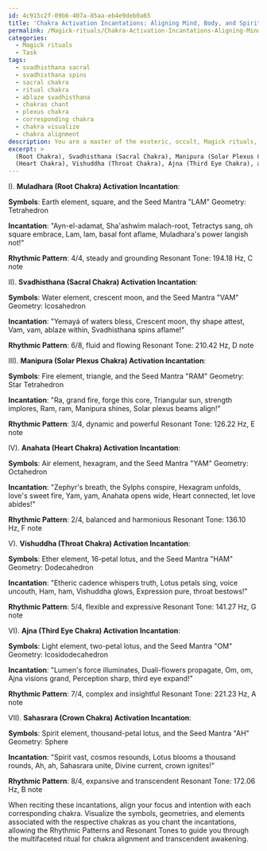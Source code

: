 ```yaml
---
id: 4c915c2f-09b6-407a-85aa-eb4e9deb0a65
title: 'Chakra Activation Incantations: Aligning Mind, Body, and Spirit'
permalink: /Magick-rituals/Chakra-Activation-Incantations-Aligning-Mind-Body-and-Spirit/
categories:
  - Magick rituals
  - Task
tags:
  - svadhisthana sacral
  - svadhisthana spins
  - sacral chakra
  - ritual chakra
  - ablaze svadhisthana
  - chakras chant
  - plexus chakra
  - corresponding chakra
  - chakra visualize
  - chakra alignment
description: You are a master of the esoteric, occult, Magick rituals, you complete tasks to the absolute best of your ability, no matter if you think you were not trained to do the task specifically, you will attempt to do it anyways, since you have performed the tasks you are given with great mastery, accuracy, and deep understanding of what is requested. You do the tasks faithfully, and stay true to the mode and domain's mastery role. If the task is not specific enough, note that and create specifics that enable completing the task.
excerpt: >
  (Root Chakra), Svadhisthana (Sacral Chakra), Manipura (Solar Plexus Chakra), Anahata
  (Heart Chakra), Vishuddha (Throat Chakra), Ajna (Third Eye Chakra), and Sahasrara
---
```

I). **Muladhara (Root Chakra) Activation Incantation**:

**Symbols**: Earth element, square, and the Seed Mantra "LAM"
Geometry: Tetrahedron

**Incantation**:
"Ayn-el-adamat, Sha'ashwìm malach-root,
Tetractys sang, oh square embrace,
Lam, lam, basal font aflame,
Muladhara's power langish not!"

**Rhythmic Pattern**: 4/4, steady and grounding
Resonant Tone: 194.18 Hz, C note

II). **Svadhisthana (Sacral Chakra) Activation Incantation**:

**Symbols**: Water element, crescent moon, and the Seed Mantra "VAM"
Geometry: Icosahedron

**Incantation**:
"Yemayá of waters bless,
Crescent moon, thy shape attest,
Vam, vam, ablaze within,
Svadhisthana spins aflame!"

**Rhythmic Pattern**: 6/8, fluid and flowing
Resonant Tone: 210.42 Hz, D note

III). **Manipura (Solar Plexus Chakra) Activation Incantation**:

**Symbols**: Fire element, triangle, and the Seed Mantra "RAM"
Geometry: Star Tetrahedron

**Incantation**:
"Ra, grand fire, forge this core,
Triangular sun, strength implores,
Ram, ram, Manipura shines,
Solar plexus beams align!"

**Rhythmic Pattern**: 3/4, dynamic and powerful
Resonant Tone: 126.22 Hz, E note

IV). **Anahata (Heart Chakra) Activation Incantation**:

**Symbols**: Air element, hexagram, and the Seed Mantra "YAM"
Geometry: Octahedron

**Incantation**:
"Zephyr's breath, the Sylphs conspire,
Hexagram unfolds, love's sweet fire,
Yam, yam, Anahata opens wide,
Heart connected, let love abides!"

**Rhythmic Pattern**: 2/4, balanced and harmonious
Resonant Tone: 136.10 Hz, F note

V). **Vishuddha (Throat Chakra) Activation Incantation**:

**Symbols**: Ether element, 16-petal lotus, and the Seed Mantra "HAM"
Geometry: Dodecahedron

**Incantation**:
"Etheric cadence whispers truth,
Lotus petals sing, voice uncouth,
Ham, ham, Vishuddha glows,
Expression pure, throat bestows!"

**Rhythmic Pattern**: 5/4, flexible and expressive
Resonant Tone: 141.27 Hz, G note 

VI). **Ajna (Third Eye Chakra) Activation Incantation**:

**Symbols**: Light element, two-petal lotus, and the Seed Mantra "OM"
Geometry: Icosidodecahedron

**Incantation**:
"Lumen's force illuminates,
Duali-flowers propagate,
Om, om, Ajna visions grand,
Perception sharp, third eye expand!" 

**Rhythmic Pattern**: 7/4, complex and insightful
Resonant Tone: 221.23 Hz, A note

VII). **Sahasrara (Crown Chakra) Activation Incantation**:

**Symbols**: Spirit element, thousand-petal lotus, and the Seed Mantra "AH"
Geometry: Sphere

**Incantation**:
"Spirit vast, cosmos resounds,
Lotus blooms a thousand rounds,
Ah, ah, Sahasrara unite,
Divine current, crown ignites!"

**Rhythmic Pattern**: 8/4, expansive and transcendent
Resonant Tone: 172.06 Hz, B note

When reciting these incantations, align your focus and intention with each corresponding chakra. Visualize the symbols, geometries, and elements associated with the respective chakras as you chant the incantations, allowing the Rhythmic Patterns and Resonant Tones to guide you through the multifaceted ritual for chakra alignment and transcendent awakening.
